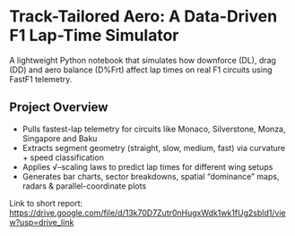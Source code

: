 # Track-Tailored Aero: A Data-Driven F1 Lap-Time Simulator

A lightweight Python notebook that simulates how downforce (DL), drag (DD) and aero balance (D%Frt) affect lap times on real F1 circuits using FastF1 telemetry.

## Project Overview
- Pulls fastest-lap telemetry for circuits like Monaco, Silverstone, Monza, Singapore and Baku  
- Extracts segment geometry (straight, slow, medium, fast) via curvature + speed classification  
- Applies √–scaling laws to predict lap times for different wing setups  
- Generates bar charts, sector breakdowns, spatial “dominance” maps, radars & parallel-coordinate plots  

Link to short report: https://drive.google.com/file/d/13k70D7Zutr0nHugxWdk1wk1fUg2sbld1/view?usp=drive_link

